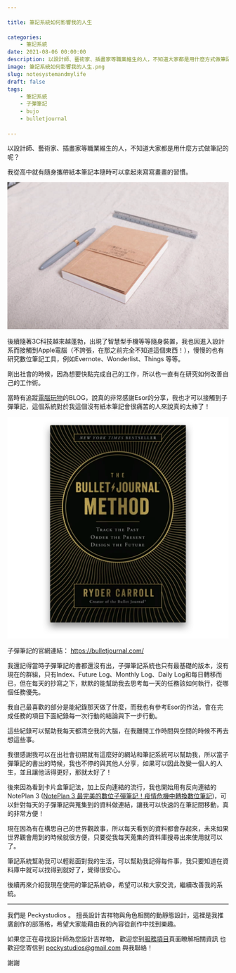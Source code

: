 ```yaml
---

title: 筆記系統如何影響我的人生

categories:
    - 筆記系統
date: 2021-08-06 00:00:00 
description: 以設計師、藝術家、插畫家等職業維生的人，不知道大家都是用什麼方式做筆記的呢？
image: 筆記系統如何影響我的人生.png
slug: notesystemandmylife
draft: false
tags:
    - 筆記系統
    - 子彈筆記
    - bujo
    - bulletjournal

---
```



以設計師、藝術家、插畫家等職業維生的人，不知道大家都是用什麼方式做筆記的呢？

我從高中就有隨身攜帶紙本筆記本隨時可以拿起來寫寫畫畫的習慣。

![以前愛用的是臺灣的iPaper CFS筆記本](getImage.png)


後續隨著3C科技越來越蓬勃，出現了智慧型手機等等隨身裝置，我也因進入設計系而接觸到Apple電腦（不誇張，在那之前完全不知道這個東西！），慢慢的也有研究數位筆記工具，例如Evernote、Wonderlist、Things 等等。

剛出社會的時候，因為想要快點完成自己的工作，所以也一直有在研究如何改善自己的工作術。

當時有追蹤[電腦玩物](https://www.playpcesor.com/)的BLOG，說真的非常感謝Esor的分享，我也才可以接觸到子彈筆記，這個系統對於我這個沒有紙本筆記會很痛苦的人來說真的太棒了！

![子彈筆記思考術](Book_7fce494e-606f-43d0-89a2-51b698aa3369_600x.png)

子彈筆記的官網連結： https://bulletjournal.com/

我還記得當時子彈筆記的書都還沒有出，子彈筆記系統也只有最基礎的版本，沒有現在的群組，只有Index、Future Log、Monthly Log、Daily Log和每日轉移而已，但在每天的抄寫之下，默默的能幫助我去思考每一天的任務該如何執行，從哪個任務優先。

我自己最喜歡的部分是能紀錄那天做了什麼，而我也有參考Esor的作法，會在完成任務的項目下面紀錄每一次行動的結論與下一步行動。

這些紀錄可以幫助我每天都清空我的大腦，在我離開工作時間與空間的時候不再去想這些事。

我很感謝我可以在出社會初期就有這麼好的網站和筆記系統可以幫助我，所以當子彈筆記的書出的時候，我也不停的與其他人分享，如果可以因此改變一個人的人生，並且讓他活得更好，那就太好了！

後來因為看到卡片盒筆記法，加上反向連結的流行，我也開始用有反向連結的 NotePlan 3 ([NotePlan 3 最完美的數位子彈筆記！疫情危機中轉換數位筆記](https://peckystudios.com/p/noteplan3perfectbulletjournaltool/))，可以針對每天的子彈筆記與蒐集到的資料做連結，讓我可以快速的在筆記間移動，真的非常方便！

現在因為有在構思自己的世界觀故事，所以每天看到的資料都會存起來，未來如果世界觀會用到的時候就很方便，只要從我每天蒐集的資料庫搜尋出來使用就可以了。

筆記系統幫助我可以輕鬆面對我的生活，可以幫助我記得每件事，我只要知道在資料庫中就可以找得到就好了，覺得很安心。

後續再來介紹我現在使用的筆記系統😄️，希望可以和大家交流，繼續改善我的系統。


---

我們是 Peckystudios 。
擅長設計吉祥物與角色相關的動靜態設計，這裡是我推廣創作的部落格，希望大家能藉由我的內容從創作中找到樂趣。

如果您正在尋找設計師為您設計吉祥物，
歡迎您到[服務項目](https://peckyhsieh.wixsite.com/peckystudiosservice)頁面瞭解相關資訊
也歡迎您寄信到 peckystudios@gmail.com 與我聯絡！

謝謝